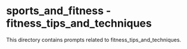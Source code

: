 # sports_and_fitness - fitness_tips_and_techniques

This directory contains prompts related to fitness_tips_and_techniques.